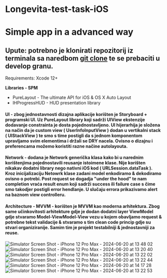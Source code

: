# Longevita-test-task-iOS

# Simple app in a advanced way

## Upute: potrebno je klonirati repozitorij iz terminala sa naredbom <ins>git clone</ins> te se prebaciti u develop granu.
Requirements: Xcode 12+

**Libraries - SPM**

* PureLayout - The ultimate API for iOS & OS X Auto Layout
* IHProgressHUD - HUD presentation library

#### UI - zbog jednostavnosti dizajna aplikacije korišten je Storyboard + programski UI. Uz PureLayout library koji sadrži UIView ekstenzije dodavanje constrainta je dosta pojednostavljeno. UI hijerarhija je složena na način da je custom view ( UserInfoInputView ) dodan u vertikalni stack ( UIStackView ) te smo s time postigli da s jednom komponentom upravljamo svim elementima i držali se DRY nacela. Ovisno o dizajnu i preferencama možemo koristiti razne načine autolayouta.

#### Network  -  dodana je Network generička klasa kako bi u narednim korištenjima pojednostavili reusanje istoimene klase. Nije korišten nikakav dodatni library nego nativni iOS kod ( URLSession.dataTask ). Kroz inicijalizaciju Netowrk klase zadani model enkodiramo & dekodiramo ovisno o potrebi. Post request se dogadja "under the hood" te nam completion vraća result enum koji sadrži success ili failure case s čime smo takodjer postigli error hendlanje. U slučaju errora prikazivamo alert na baznom view controlleru.

#### Architecture - MVVM -  korišten je MVVM kao moderna arhitektura. Zbog same učinkovitosti arhitekture gdje je dodan dodatni layer ViewModel gdje stvaramo Model-ViewModel-View vezu u kojem obavljamo request & potrebne tekst validacije & stvaramo s tim clean code princip gdje su stvari organiziranije. Samim tim je projekt testabilniji & jednostavniji za reuse.

![Simulator Screen Shot - iPhone 12 Pro Max - 2024-06-20 at 13 48 02](https://github.com/Peroi7/Longevita-test-task-iOS/assets/50051000/d0e7b462-f736-4713-ac66-64818f9414cd)
![Simulator Screen Shot - iPhone 12 Pro Max - 2024-06-20 at 13 20 40](https://github.com/Peroi7/Longevita-test-task-iOS/assets/50051000/8aabf69e-cffd-4dfa-a57d-5fa4dec7e830)
![Simulator Screen Shot - iPhone 12 Pro Max - 2024-06-20 at 13 22 02](https://github.com/Peroi7/Longevita-test-task-iOS/assets/50051000/8c60c242-4d35-4246-a033-87c93d041eb9)
![Simulator Screen Shot - iPhone 12 Pro Max - 2024-06-20 at 13 22 44](https://github.com/Peroi7/Longevita-test-task-iOS/assets/50051000/834772b5-e891-4aba-a306-7efdd569e45b)
![Simulator Screen Shot - iPhone 12 Pro Max - 2024-06-20 at 14 17 28](https://github.com/Peroi7/Longevita-test-task-iOS/assets/50051000/7aa6b120-268e-42f4-8000-ae2e913344aa)
![Simulator Screen Shot - iPhone 12 Pro Max - 2024-06-20 at 13 22 53](https://github.com/Peroi7/Longevita-test-task-iOS/assets/50051000/3a830807-adf4-41ad-b0a9-b546af067de9)














